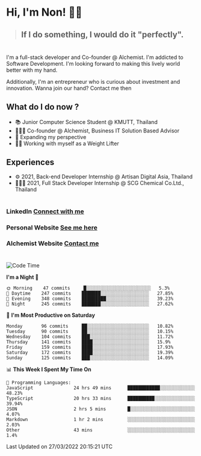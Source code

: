 # Hi, I'm Non! 🖐🏻

> ## If I do something, I would do it "perfectly".

#

I'm a full-stack developer and Co-founder @ Alchemist. I'm addicted to Software Development. I'm looking forward to making this lively world better with my hand.

Additionally, I'm an entrepreneur who is curious about investment and innovation. Wanna join our hand? Contact me then

## What do I do now ?

- 📚 Junior Computer Science Student @ KMUTT, Thailand
- 🧑🏻‍💻 Co-founder @ Alchemist, Business IT Solution Based Advisor
- 🌈 Expanding my perspective
- 🏋🏻 Working with myself as a Weight Lifter

## Experiences

- ⚙️ 2021, Back-end Developer Internship @ Artisan Digital Asia, Thailand
- 🧑🏻‍💻 2021, Full Stack Developer Internship @ SCG Chemical Co.Ltd., Thailand

#

### LinkedIn [Connect with me](https://www.linkedin.com/in/non-nontra/)

### Personal Website [See me here](https://nonnontra.com/)

### Alchemist Website [Contact me](https://alchemist-softwarehouse.co/)

#

<!--START_SECTION:waka-->
![Code Time](http://img.shields.io/badge/Code%20Time-1%2C437%20hrs%2013%20mins-blue)

**I'm a Night 🦉** 

```text
🌞 Morning    47 commits     █░░░░░░░░░░░░░░░░░░░░░░░░   5.3% 
🌆 Daytime    247 commits    ███████░░░░░░░░░░░░░░░░░░   27.85% 
🌃 Evening    348 commits    █████████░░░░░░░░░░░░░░░░   39.23% 
🌙 Night      245 commits    ███████░░░░░░░░░░░░░░░░░░   27.62%

```
📅 **I'm Most Productive on Saturday** 

```text
Monday       96 commits     ██░░░░░░░░░░░░░░░░░░░░░░░   10.82% 
Tuesday      90 commits     ██░░░░░░░░░░░░░░░░░░░░░░░   10.15% 
Wednesday    104 commits    ███░░░░░░░░░░░░░░░░░░░░░░   11.72% 
Thursday     141 commits    ████░░░░░░░░░░░░░░░░░░░░░   15.9% 
Friday       159 commits    ████░░░░░░░░░░░░░░░░░░░░░   17.93% 
Saturday     172 commits    ████░░░░░░░░░░░░░░░░░░░░░   19.39% 
Sunday       125 commits    ███░░░░░░░░░░░░░░░░░░░░░░   14.09%

```


📊 **This Week I Spent My Time On** 

```text
💬 Programming Languages: 
JavaScript               24 hrs 49 mins      ████████████░░░░░░░░░░░░░   48.23% 
TypeScript               20 hrs 33 mins      ██████████░░░░░░░░░░░░░░░   39.94% 
JSON                     2 hrs 5 mins        █░░░░░░░░░░░░░░░░░░░░░░░░   4.07% 
Markdown                 1 hr 2 mins         ░░░░░░░░░░░░░░░░░░░░░░░░░   2.03% 
Other                    43 mins             ░░░░░░░░░░░░░░░░░░░░░░░░░   1.4%

```


 Last Updated on 27/03/2022 20:15:21 UTC
<!--END_SECTION:waka-->

